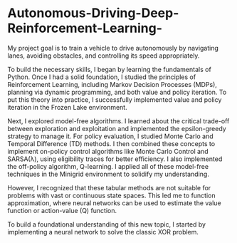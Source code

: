 # Autonomous-Driving-Deep-Reinforcement-Learning-

My project goal is to train a vehicle to drive autonomously by navigating lanes, avoiding obstacles, and controlling its speed appropriately.

To build the necessary skills, I began by learning the fundamentals of Python. Once I had a solid foundation, I studied the principles of Reinforcement Learning, including Markov Decision Processes (MDPs), planning via dynamic programming, and both value and policy iteration. To put this theory into practice, I successfully implemented value and policy iteration in the Frozen Lake environment.

Next, I explored model-free algorithms. I learned about the critical trade-off between exploration and exploitation and implemented the epsilon-greedy strategy to manage it. For policy evaluation, I studied Monte Carlo and Temporal Difference (TD) methods. I then combined these concepts to implement on-policy control algorithms like Monte Carlo Control and SARSA(λ), using eligibility traces for better efficiency. I also implemented the off-policy algorithm, Q-learning. I applied all of these model-free techniques in the Minigrid environment to solidify my understanding.

However, I recognized that these tabular methods are not suitable for problems with vast or continuous state spaces. This led me to function approximation, where neural networks can be used to estimate the value function or action-value (Q) function.

To build a foundational understanding of this new topic, I started by implementing a neural network to solve the classic XOR problem.
